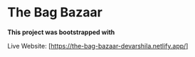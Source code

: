 # The Bag Bazaar

**This project was bootstrapped with**

Live Website: [https://the-bag-bazaar-devarshila.netlify.app/]

